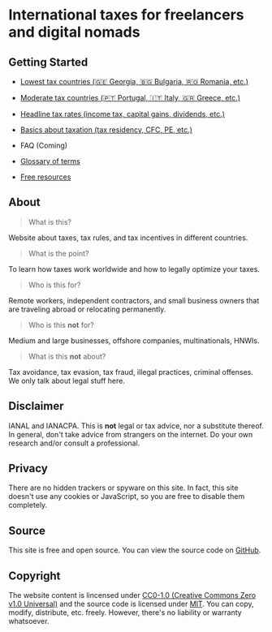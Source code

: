 # International taxes for freelancers and digital nomads

## Getting Started

- [Lowest tax countries (🇬🇪 Georgia, 🇧🇬 Bulgaria, 🇷🇴 Romania, etc.)](./lowest-tax-countries.md)

- [Moderate tax countries (🇵🇹 Portugal, 🇮🇹 Italy, 🇬🇷 Greece, etc.)](./moderate-tax-countries.md)

- [Headline tax rates (income tax, capital gains, dividends, etc.)](./headline-tax-rates.md)

- [Basics about taxation (tax residency, CFC, PE, etc.)](./basics-of-taxation.md)

- FAQ (Coming)

- [Glossary of terms](./glossary.md)

- [Free resources](./resources.md)

## About

> What is this?

Website about taxes, tax rules, and tax incentives in different countries.

> What is the point?

To learn how taxes work worldwide and how to legally optimize your taxes.

> Who is this for?

Remote workers, independent contractors, and small business owners that are traveling abroad or relocating permanently.

> Who is this **not** for?

Medium and large businesses, offshore companies, multinationals, HNWIs.

> What is this **not** about?

Tax avoidance, tax evasion, tax fraud, illegal practices, criminal offenses. We only talk about legal stuff here.

## Disclaimer

IANAL and IANACPA. This is **not** legal or tax advice, nor a substitute thereof. In general, don't take advice from strangers on the internet. Do your own research and/or consult a professional.

## Privacy

There are no hidden trackers or spyware on this site. In fact, this site doesn't use any cookies or JavaScript, so you are free to disable them completely.

## Source

This site is free and open source. You can view the source code on [GitHub](https://github.com/marilius12/taxes).

## Copyright

The website content is lincensed under [CC0-1.0 (Creative Commons Zero v1.0 Universal)](https://creativecommons.org/publicdomain/zero/1.0/) and the source code is licensed under [MIT](http://opensource.org/licenses/mit-license.php). You can copy, modify, distribute, etc. freely. However, there's no liability or warranty whatsoever.
